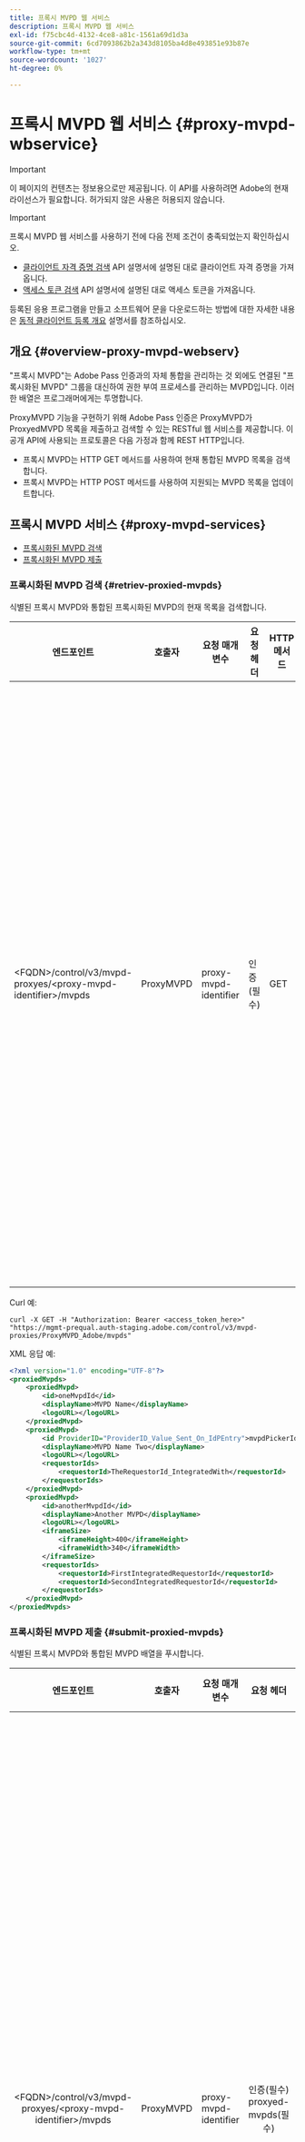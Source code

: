 ```yaml
---
title: 프록시 MVPD 웹 서비스
description: 프록시 MVPD 웹 서비스
exl-id: f75cbc4d-4132-4ce8-a81c-1561a69d1d3a
source-git-commit: 6cd7093862b2a343d8105ba4d8e493851e93b87e
workflow-type: tm+mt
source-wordcount: '1027'
ht-degree: 0%

---
```



# 프록시 MVPD 웹 서비스 {#proxy-mvpd-wbservice}

>[!IMPORTANT]
>
> 이 페이지의 컨텐츠는 정보용으로만 제공됩니다. 이 API를 사용하려면 Adobe의 현재 라이선스가 필요합니다. 허가되지 않은 사용은 허용되지 않습니다.

>[!IMPORTANT]
>
> 프록시 MVPD 웹 서비스를 사용하기 전에 다음 전제 조건이 충족되었는지 확인하십시오.
>
> * [클라이언트 자격 증명 검색](./dcr-api/apis/dynamic-client-registration-apis-retrieve-client-credentials.md) API 설명서에 설명된 대로 클라이언트 자격 증명을 가져옵니다.
> * [액세스 토큰 검색](./dcr-api/apis/dynamic-client-registration-apis-retrieve-access-token.md) API 설명서에 설명된 대로 액세스 토큰을 가져옵니다.
>
> 등록된 응용 프로그램을 만들고 소프트웨어 문을 다운로드하는 방법에 대한 자세한 내용은 [동적 클라이언트 등록 개요](./dcr-api/dynamic-client-registration-overview.md) 설명서를 참조하십시오.

## 개요 {#overview-proxy-mvpd-webserv}

&quot;프록시 MVPD&quot;는 Adobe Pass 인증과의 자체 통합을 관리하는 것 외에도 연결된 &quot;프록시화된 MVPD&quot; 그룹을 대신하여 권한 부여 프로세스를 관리하는 MVPD입니다. 이러한 배열은 프로그래머에게는 투명합니다.

ProxyMVPD 기능을 구현하기 위해 Adobe Pass 인증은 ProxyMVPD가 ProxyedMVPD 목록을 제출하고 검색할 수 있는 RESTful 웹 서비스를 제공합니다. 이 공개 API에 사용되는 프로토콜은 다음 가정과 함께 REST HTTP입니다.

- 프록시 MVPD는 HTTP GET 메서드를 사용하여 현재 통합된 MVPD 목록을 검색합니다.
- 프록시 MVPD는 HTTP POST 메서드를 사용하여 지원되는 MVPD 목록을 업데이트합니다.

## 프록시 MVPD 서비스 {#proxy-mvpd-services}

- [프록시화된 MVPD 검색](#retriev-proxied-mvpds)
- [프록시화된 MVPD 제출](#submit-proxied-mvpds)

### 프록시화된 MVPD 검색 {#retriev-proxied-mvpds}

식별된 프록시 MVPD와 통합된 프록시화된 MVPD의 현재 목록을 검색합니다.

| 엔드포인트 | 호출자 | 요청 매개 변수 | 요청 헤더 | HTTP 메서드 | HTTP 응답 |
|--------------------------------------------------------------------------|-----------|-----------------------|---------------------------|-------------|-----------------------------------------------------------------------------------------------------------------------------------------------------------------------------------------------------------------------------------------------------------------------------------------------------------------------------------------------------------------------------------------------------------------------------------------------------------------------------------------------------------------------------------------------------------------------------------------------------------------------------------------------------------------------------------------------------------------------------------------------------------------------------------------------------------------------------------------------------------|
| &lt;FQDN>/control/v3/mvpd-proxyes/&lt;proxy-mvpd-identifier>/mvpds | ProxyMVPD | proxy-mvpd-identifier | 인증(필수) | GET | <ul><li> 200(ok) - 요청이 성공적으로 처리되었으며 응답에 XML 형식의 ProxyedMVPD 목록이 포함되어 있습니다.</li><li>401(권한 없음) - 다음 중 하나를 나타냅니다.<ul><li>클라이언트가 새 access_token을 요청해야 함</li><li>허용 목록에 없는 IP 주소에서 요청을 가져옵니다.</li><li>토큰이 잘못되었습니다.</li></ul></li><li>403(사용할 수 없음) - 제공된 매개 변수에 대해 작업이 지원되지 않거나 프록시 MVPD가 프록시로 설정되지 않았거나 누락되었음을 나타냅니다.</li><li>405(메서드가 허용되지 않음) - GET 또는 POST 이외의 HTTP 메서드가 사용되었습니다. HTTP 메서드는 일반적으로 지원되지 않거나 이 특정 끝점에 대해 지원되지 않습니다.</li><li>500(내부 서버 오류) - 요청 프로세스 중에 서버 측에서 오류가 발생했습니다.</li></ul> |

Curl 예:

`curl -X GET -H "Authorization: Bearer <access_token_here>" "https://mgmt-prequal.auth-staging.adobe.com/control/v3/mvpd-proxies/ProxyMVPD_Adobe/mvpds"`


XML 응답 예:

```xml
<?xml version="1.0" encoding="UTF-8"?>
<proxiedMvpds>
    <proxiedMvpd>
        <id>oneMvpdId</id>
        <displayName>MVPD Name</displayName>
        <logoURL></logoURL>
    </proxiedMvpd>
    <proxiedMvpd>
        <id ProviderID="ProviderID_Value_Sent_On_IdPEntry">mvpdPickerId</id>
        <displayName>MVPD Name Two</displayName>
        <logoURL></logoURL>
        <requestorIds>
            <requestorId>TheRequestorId_IntegratedWith</requestorId>
        </requestorIds>
    </proxiedMvpd>
    <proxiedMvpd>
        <id>anotherMvpdId</id>
        <displayName>Another MVPD</displayName>
        <logoURL></logoURL>
        <iframeSize>
            <iframeHeight>400</iframeHeight>
            <iframeWidth>340</iframeWidth>
        </iframeSize>
        <requestorIds>
            <requestorId>FirstIntegratedRequestorId</requestorId>
            <requestorId>SecondIntegratedRequestorId</requestorId>
        </requestorIds>
    </proxiedMvpd>
</proxiedMvpds>
```

### 프록시화된 MVPD 제출 {#submit-proxied-mvpds}

식별된 프록시 MVPD와 통합된 MVPD 배열을 푸시합니다.

| 엔드포인트 | 호출자 | 요청 매개 변수 | 요청 헤더 | HTTP 메서드 | HTTP 응답 |
|:------------------------------------------------------------------------:|:---------:|-----------------------|:---------------------------------------------------:|:-----------:|:---------------------------------------------------------------------------------------------------------------------------------------------------------------------------------------------------------------------------------------------------------------------------------------------------------------------------------------------------------------------------------------------------------------------------------------------------------------------------------------------------------------------------------------------------------------------------------------------------------------------------------------------------------------------------------------------------------------------------------------------------------------------------------------------------------------------------------------------------------------------------------------------------------------------------------------------------------------------------------------------------------------------------------------------------------------------------------------------------------------:|
| &lt;FQDN>/control/v3/mvpd-proxyes/&lt;proxy-mvpd-identifier>/mvpds | ProxyMVPD | proxy-mvpd-identifier | 인증(필수) proxyed-mvpds(필수) | POST | <ul><li>201(생성됨) - 푸시가 정상적으로 처리되었습니다.</li><li>400(잘못된 요청) - 서버가 요청을 처리하는 방법을 모릅니다.<ul><li>들어오는 XML이 이 사양에 게시된 스키마를 따르지 않음</li><li>프록시화된 mvpd에 고유 ID가 없습니다.</li><li>푸시된 requestorIds가 존재하지 않음 400 응답 코드에 대한 다른 서블릿 컨테이너 이유</li></ul><li>401(권한 없음) - 다음 중 하나를 나타냅니다.<ul><li>클라이언트가 새 access_token을 요청해야 함</li><li>허용 목록에 없는 IP 주소에서 요청을 가져옵니다.</li><li>토큰이 잘못되었습니다.</li></ul></li><li>403(사용할 수 없음) - 제공된 매개 변수에 대해 작업이 지원되지 않거나 프록시 MVPD가 프록시로 설정되지 않았거나 누락되었음을 나타냅니다.</li><li>405(메서드가 허용되지 않음) - GET 또는 POST 이외의 HTTP 메서드가 사용되었습니다. HTTP 메서드는 일반적으로 지원되지 않거나 이 특정 끝점에 대해 지원되지 않습니다.</li><li>500(내부 서버 오류) - 요청 프로세스 중에 서버 측에서 오류가 발생했습니다.</li></ul> |

Curl 예:

`curl -X POST -H "Authorization: Bearer <access_token_here>" "https://mgmt-prequal.auth.adobe.com/control/v3/mvpd-proxies/ProxyMVPD_Adobe/mvpds" -d "proxied-mvpds=%3CproxiedMvpds%3E%3CproxiedMvpd%3E%3CdisplayName%3EFirst%20MVPD%20Name%3C%2FdisplayName%3E%3Cid%3EfirstMVPDId%3C%2Fid%3E%3ClogoURL%3E%3C%2FlogoURL%3E%3C%2FproxiedMvpd%3E%3CproxiedMvpd%3E%3Cid%20ProviderID%3D%22ProviderID_Value_Sent_On_IdPEntry%22%3EmvpdPickerId%3C%2Fid%3E%3CdisplayName%3EMVPD%20Name%20Two%3C%2FdisplayName%3E%3ClogoURL%3E%3C%2FlogoURL%3E%3CrequestorIds%3E%3CrequestorId%3ETHE_REQUESTOR_ID%3C%2FrequestorId%3E%3C%2FrequestorIds%3E%3C%2FproxiedMvpd%3E%3C%2FproxiedMvpds%3E"`



XML 예:

```xml
<?xml version="1.0" encoding="UTF-8"?>
<proxiedMvpds>
    <proxiedMvpd>
        <id>oneMvpdId</id>
        <displayName>MVPD Name</displayName>
        <logoURL></logoURL>
    </proxiedMvpd>
    <proxiedMvpd>
        <id ProviderID="ProviderID_Value_Sent_On_IdPEntry">mvpdPickerId</id>
        <displayName>MVPD Name Two</displayName>
        <logoURL></logoURL>
        <requestorIds>
            <requestorId>TheRequestorId_IntegratedWith</requestorId>
        </requestorIds>
    </proxiedMvpd>
    <proxiedMvpd>
        <id>anotherMvpdId</id>
        <displayName>Another MVPD</displayName>
        <logoURL></logoURL>
        <iframeSize>
            <iframeHeight>400</iframeHeight>
            <iframeWidth>340</iframeWidth>
        </iframeSize>
        <requestorIds>
            <requestorId>FirstIntegratedRequestorId</requestorId>
            <requestorId>SecondIntegratedRequestorId</requestorId>
        </requestorIds>
    </proxiedMvpd>
</proxiedMvpds>
```


### 게시 빈도 {#posting-frequency}

Adobe Pass 인증은 이전 푸시가 변경된 경우에만 ProxyMVPD가 ProxyedMVPD 목록을 푸시하도록 권장합니다.

### 프록시화된 MVPD 삭제 중 {#delete-proxied-freqency}

ProxyMVPD가 빈 ProxyedMVPD 목록이 있는 XML 레코드를 푸시하면 해당 빈 목록이 다른 목록과 마찬가지로 시스템에 저장되므로 이전 목록을 효과적으로 삭제합니다.



## XSD 형식 {#xsd-format}

Adobe은 당사의 공개 웹 서비스에서/로 프록시화된 MVPD를 게시/검색하기 위해 다음과 같은 허용 형식을 정의했습니다.

```xml
<?xml version="1.0" encoding="UTF-8"?>
<xs:schema xmlns:xs="http://www.w3.org/2001/XMLSchema"
           xmlns:pxm="http://tve.adobe.com/data/proxiedmvpd"
           targetNamespace="http://tve.adobe.com/data/proxiedmvpd"
           elementFormDefault="qualified"
           version="1.0">
    <xs:complexType name="iframeSize">
        <xs:all>
            <xs:element name="iframeHeight" type="xs:int" minOccurs="1" maxOccurs="1" nillable="false"/>
            <xs:element name="iframeWidth" type="xs:int" minOccurs="1" maxOccurs="1" nillable="false"/>
        </xs:all>
    </xs:complexType>
    <xs:complexType name="requestorIds">
        <xs:annotation>
            <xs:documentation>List of requestors/programmers integrated with the proxied MVPD</xs:documentation>
        </xs:annotation>
        <xs:sequence>
            <xs:element name="requestorId" type="xs:string" minOccurs="1" maxOccurs="unbounded" nillable="false">
                <xs:annotation>
                    <xs:documentation>The requestor/programmer identifier recognized by Adobe</xs:documentation>
                </xs:annotation>
            </xs:element>
        </xs:sequence>
    </xs:complexType>
    <xs:complexType name="proxiedMvpd">
        <xs:all>
            <xs:element name="id" minOccurs="1" maxOccurs="1" nillable="false">
                <xs:annotation>
                    <xs:documentation>The id must conform to the regular expression: ([a-zA-Z0-9]+((\-)|[_])*)</xs:documentation>
                </xs:annotation>
                <xs:complexType>
                    <xs:simpleContent>
                        <xs:extension base="xs:string">
                            <xs:attribute name="ProviderID">
                                <xs:simpleType>
                                    <xs:restriction base="xs:string">
                                        <xs:minLength value="1"/>
                                        <xs:maxLength value="128"/>
                                    </xs:restriction>
                                </xs:simpleType>
                            </xs:attribute>
                        </xs:extension>
                    </xs:simpleContent>
                </xs:complexType>
            </xs:element>
            <xs:element name="displayName" type="xs:string" minOccurs="1" maxOccurs="1" nillable="false"/>
            <xs:element name="logoURL" type="xs:anyURI" minOccurs="1" maxOccurs="1" nillable="false"/>
            <xs:element name="iframeSize" type="pxm:iframeSize" minOccurs="0" maxOccurs="1"/>
            <xs:element name="requestorIds" type="pxm:requestorIds" minOccurs="0" maxOccurs="1"/>
        </xs:all>
    </xs:complexType>
    <xs:element name="proxiedMvpds">
        <xs:annotation>
            <xs:documentation>List of Proxied MVPD</xs:documentation>
        </xs:annotation>
        <xs:complexType>
            <xs:sequence>
                <xs:element name="proxiedMvpd" type="pxm:proxiedMvpd" minOccurs="0" maxOccurs="unbounded"/>
            </xs:sequence>
        </xs:complexType>
    </xs:element>
</xs:schema>
```

**요소에 대한 참고 사항:**

-   `id`(필수) - 프록시화된 MVPD ID는 다음 문자 중 하나를 사용하여 MVPD의 이름과 관련된 문자열이어야 합니다(추적 목적으로 프로그래머에게 노출됨).
-   모든 영숫자, 밑줄(&quot;_&quot;) 및 하이픈(&quot;-&quot;).
-   idID는 다음 정규 표현식을 준수해야 합니다.
`(a-zA-Z0-9((-)|_)*)`

    하나 이상의 문자가 있어야 하며 문자로 시작하고 모든 문자, 숫자, 대시 또는 밑줄을 사용하여 계속해야 합니다.

-   `iframeSize` (선택 사항) - iframeSize 요소는 선택 사항이며 MVPD 인증 페이지가 iFrame에 있어야 하는 경우 iFrame의 크기를 정의합니다. 그렇지 않으면 iframeSize 요소가 없으면 전체 브라우저 리디렉션 페이지에서 인증이 발생합니다.
-   `requestorIds`(선택 사항) - requestorIds 값은 Adobe에서 제공합니다. 프록시화된 MVPD를 하나 이상의 requestorId와 통합해야 합니다. 프록시화된 MVPD 요소에 &quot;requestorIds&quot; 태그가 없으면 프록시화된 MVPD는 프록시 MVPD 아래에 통합된 사용 가능한 모든 요청자와 통합됩니다.
-   `ProviderID` (선택 사항) - ProviderID 특성이 id 요소에 있으면 SAML 인증 요청 시 ProviderID 값이 프록시 MVPD에 ID 값 대신 프록시 MVPD/SubMVPD ID로 전송됩니다. 이 경우 id 값은 프로그래머 페이지에 표시된 MVPD 선택기에서만 사용되며 내부적으로 Adobe Pass 인증에 의해 사용됩니다. ProviderID 특성의 길이는 1자에서 128자 사이여야 합니다.

## 보안 {#security}

요청이 유효한 것으로 간주되려면 다음 규칙을 준수해야 합니다.

- 요청 헤더에는 [액세스 토큰 검색](./dcr-api/apis/dynamic-client-registration-apis-retrieve-access-token.md) API 설명서에 설명된 대로 가져온 보안 Oauth2 액세스 토큰이 포함되어야 합니다.
- 허용된 특정 IP 주소에서 요청을 가져와야 합니다.
- SSL 프로토콜을 통해 요청을 전송해야 합니다.

위에 나열되지 않은 요청 헤더에 있는 모든 매개 변수는 무시됩니다.

Curl 예:

`curl -X GET -H "Authorization: Bearer <access_token_here>" "https://mgmt-prequal.auth-staging.adobe.com/control/v3/mvpd-proxies/<proxy-mvpd-identifier>/mvpds"`

## Adobe Pass 인증 환경에 대한 프록시 MVPD 웹 서비스 끝점 {#proxy-mvpd-wevserv-endpoints}

- **프로덕션 URL:** https://mgmt.auth.adobe.com/control/v3/mvpd-proxies/&lt;proxy-mvpd-identifier>/mvpds
- **스테이징 URL:** https://mgmt.auth-staging.adobe.com/control/v3/mvpd-proxies/&lt;proxy-mvpd-identifier>/mvpds
- **PreQual-Production URL:** https://mgmt-prequal.auth.adobe.com/control/v3/mvpd-proxies/&lt;proxy-mvpd-identifier>/mvpds
- **PreQual-Staging URL:** https://mgmt-prequal.auth-staging.adobe.com/control/v3/mvpd-proxies/&lt;proxy-mvpd-identifier>/mvpds

<!--
>[!RELATEDINFORMATION]
>* [Proxy MVPD SAML integration](/help/authentication/proxy-mvpd-saml-int.md)
>* [User metadata exchange](/help/authentication/mvpd-user-metadata-exchng.md)
>* [Technical paper](/help/authentication/technical-paper.md)
>* [Adobe Pass Authentication glossary](/help/authentication/glossary.md)
-->
